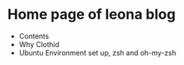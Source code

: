 # Home page of leona blog

- Contents
 - Why Clothid
 - Ubuntu Environment set up, zsh and oh-my-zsh
